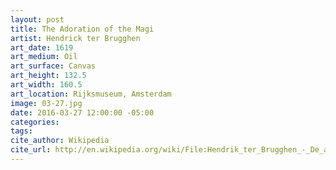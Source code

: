 ```yaml
---
layout: post
title: The Adoration of the Magi
artist: Hendrick ter Brugghen
art_date: 1619
art_medium: Oil
art_surface: Canvas
art_height: 132.5
art_width: 160.5
art_location: Rijksmuseum, Amsterdam
image: 03-27.jpg
date: 2016-03-27 12:00:00 -05:00
categories:
tags:
cite_author: Wikipedia
cite_url: http://en.wikipedia.org/wiki/File:Hendrik_ter_Brugghen_-_De_aanbidding_der_koningen.jpg
---
```

